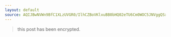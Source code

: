 ```yaml
---
layout: default
source: AQIJBwNVWn9BfC1XLzUVGR0/IlhCZBoVKlxuBB0bHQ02eTU6Cm0WOC5JNVggQSxVWyAcM1hYRQ==
---
```


> this post has been encrypted.
